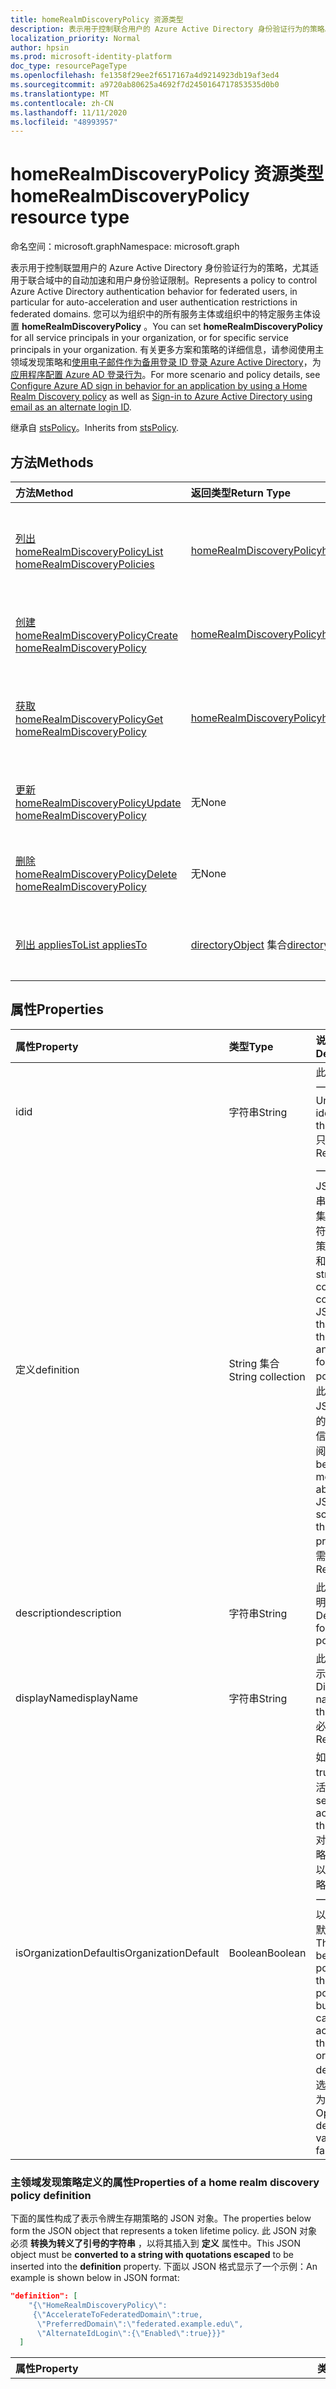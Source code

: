 ```yaml
---
title: homeRealmDiscoveryPolicy 资源类型
description: 表示用于控制联合用户的 Azure Active Directory 身份验证行为的策略。
localization_priority: Normal
author: hpsin
ms.prod: microsoft-identity-platform
doc_type: resourcePageType
ms.openlocfilehash: fe1358f29ee2f6517167a4d9214923db19af3ed4
ms.sourcegitcommit: a9720ab80625a4692f7d2450164717853535d0b0
ms.translationtype: MT
ms.contentlocale: zh-CN
ms.lasthandoff: 11/11/2020
ms.locfileid: "48993957"
---
```

# <a name="homerealmdiscoverypolicy-resource-type"></a><span data-ttu-id="eeb33-103">homeRealmDiscoveryPolicy 资源类型</span><span class="sxs-lookup"><span data-stu-id="eeb33-103">homeRealmDiscoveryPolicy resource type</span></span>

<span data-ttu-id="eeb33-104">命名空间：microsoft.graph</span><span class="sxs-lookup"><span data-stu-id="eeb33-104">Namespace: microsoft.graph</span></span>

<span data-ttu-id="eeb33-105">表示用于控制联盟用户的 Azure Active Directory 身份验证行为的策略，尤其适用于联合域中的自动加速和用户身份验证限制。</span><span class="sxs-lookup"><span data-stu-id="eeb33-105">Represents a policy to control Azure Active Directory authentication behavior for federated users, in particular for auto-acceleration and user authentication restrictions in federated domains.</span></span> <span data-ttu-id="eeb33-106">您可以为组织中的所有服务主体或组织中的特定服务主体设置 **homeRealmDiscoveryPolicy** 。</span><span class="sxs-lookup"><span data-stu-id="eeb33-106">You can set **homeRealmDiscoveryPolicy** for all service principals in your organization, or for specific service principals in your organization.</span></span> <span data-ttu-id="eeb33-107">有关更多方案和策略的详细信息，请参阅使用主领域发现策略和[使用电子邮件作为备用登录 ID 登录 Azure Active Directory](/azure/active-directory/authentication/howto-authentication-use-email-signin)，为[应用程序配置 Azure AD 登录行为](/azure/active-directory/manage-apps/configure-authentication-for-federated-users-portal)。</span><span class="sxs-lookup"><span data-stu-id="eeb33-107">For more scenario and policy details, see [Configure Azure AD sign in behavior for an application by using a Home Realm Discovery policy](/azure/active-directory/manage-apps/configure-authentication-for-federated-users-portal) as well as [Sign-in to Azure Active Directory using email as an alternate login ID](/azure/active-directory/authentication/howto-authentication-use-email-signin).</span></span>

<span data-ttu-id="eeb33-108">继承自 [stsPolicy](stsPolicy.md)。</span><span class="sxs-lookup"><span data-stu-id="eeb33-108">Inherits from [stsPolicy](stsPolicy.md).</span></span>

## <a name="methods"></a><span data-ttu-id="eeb33-109">方法</span><span class="sxs-lookup"><span data-stu-id="eeb33-109">Methods</span></span>

| <span data-ttu-id="eeb33-110">方法</span><span class="sxs-lookup"><span data-stu-id="eeb33-110">Method</span></span>       | <span data-ttu-id="eeb33-111">返回类型</span><span class="sxs-lookup"><span data-stu-id="eeb33-111">Return Type</span></span> | <span data-ttu-id="eeb33-112">说明</span><span class="sxs-lookup"><span data-stu-id="eeb33-112">Description</span></span> |
|:-------------|:------------|:------------|
| [<span data-ttu-id="eeb33-113">列出 homeRealmDiscoveryPolicy</span><span class="sxs-lookup"><span data-stu-id="eeb33-113">List homeRealmDiscoveryPolicies</span></span>](../api/homerealmdiscoverypolicy-list.md) | [<span data-ttu-id="eeb33-114">homeRealmDiscoveryPolicy</span><span class="sxs-lookup"><span data-stu-id="eeb33-114">homeRealmDiscoveryPolicy</span></span>](homerealmdiscoverypolicy.md) | <span data-ttu-id="eeb33-115">读取 homeRealmDiscoveryPolicies 对象的属性和关系。</span><span class="sxs-lookup"><span data-stu-id="eeb33-115">Read properties and relationships of homeRealmDiscoveryPolicies objects.</span></span> |
| [<span data-ttu-id="eeb33-116">创建 homeRealmDiscoveryPolicy</span><span class="sxs-lookup"><span data-stu-id="eeb33-116">Create homeRealmDiscoveryPolicy</span></span>](../api/homerealmdiscoverypolicy-post-homerealmdiscoverypolicies.md) | [<span data-ttu-id="eeb33-117">homeRealmDiscoveryPolicy</span><span class="sxs-lookup"><span data-stu-id="eeb33-117">homeRealmDiscoveryPolicy</span></span>](homerealmdiscoverypolicy.md) | <span data-ttu-id="eeb33-118">创建 homeRealmDiscoveryPolicy 对象。</span><span class="sxs-lookup"><span data-stu-id="eeb33-118">Create a homeRealmDiscoveryPolicy object.</span></span> |
| [<span data-ttu-id="eeb33-119">获取 homeRealmDiscoveryPolicy</span><span class="sxs-lookup"><span data-stu-id="eeb33-119">Get homeRealmDiscoveryPolicy</span></span>](../api/homerealmdiscoverypolicy-get.md) | [<span data-ttu-id="eeb33-120">homeRealmDiscoveryPolicy</span><span class="sxs-lookup"><span data-stu-id="eeb33-120">homeRealmDiscoveryPolicy</span></span>](homerealmdiscoverypolicy.md) | <span data-ttu-id="eeb33-121">读取 homeRealmDiscoveryPolicy 对象的属性和关系。</span><span class="sxs-lookup"><span data-stu-id="eeb33-121">Read properties and relationships of a homeRealmDiscoveryPolicy object.</span></span> |
| [<span data-ttu-id="eeb33-122">更新 homeRealmDiscoveryPolicy</span><span class="sxs-lookup"><span data-stu-id="eeb33-122">Update homeRealmDiscoveryPolicy</span></span>](../api/homerealmdiscoverypolicy-update.md) | <span data-ttu-id="eeb33-123">无</span><span class="sxs-lookup"><span data-stu-id="eeb33-123">None</span></span> | <span data-ttu-id="eeb33-124">更新 homeRealmDiscoveryPolicy 对象。</span><span class="sxs-lookup"><span data-stu-id="eeb33-124">Update a homeRealmDiscoveryPolicy object.</span></span> |
| [<span data-ttu-id="eeb33-125">删除 homeRealmDiscoveryPolicy</span><span class="sxs-lookup"><span data-stu-id="eeb33-125">Delete homeRealmDiscoveryPolicy</span></span>](../api/homerealmdiscoverypolicy-delete.md) | <span data-ttu-id="eeb33-126">无</span><span class="sxs-lookup"><span data-stu-id="eeb33-126">None</span></span> | <span data-ttu-id="eeb33-127">删除 homeRealmDiscoveryPolicy 对象。</span><span class="sxs-lookup"><span data-stu-id="eeb33-127">Delete a homeRealmDiscoveryPolicy object.</span></span> |
| [<span data-ttu-id="eeb33-128">列出 appliesTo</span><span class="sxs-lookup"><span data-stu-id="eeb33-128">List appliesTo</span></span>](../api/homerealmdiscoverypolicy-list-appliesto.md) | <span data-ttu-id="eeb33-129">[directoryObject](directoryobject.md) 集合</span><span class="sxs-lookup"><span data-stu-id="eeb33-129">[directoryObject](directoryobject.md) collection</span></span> | <span data-ttu-id="eeb33-130">获取已应用此策略的 directoryObjects 的列表。</span><span class="sxs-lookup"><span data-stu-id="eeb33-130">Get the list of directoryObjects that this policy has been applied to.</span></span> |

## <a name="properties"></a><span data-ttu-id="eeb33-131">属性</span><span class="sxs-lookup"><span data-stu-id="eeb33-131">Properties</span></span>

| <span data-ttu-id="eeb33-132">属性</span><span class="sxs-lookup"><span data-stu-id="eeb33-132">Property</span></span>     | <span data-ttu-id="eeb33-133">类型</span><span class="sxs-lookup"><span data-stu-id="eeb33-133">Type</span></span>        | <span data-ttu-id="eeb33-134">说明</span><span class="sxs-lookup"><span data-stu-id="eeb33-134">Description</span></span> |
|:-------------|:------------|:------------|
|<span data-ttu-id="eeb33-135">id</span><span class="sxs-lookup"><span data-stu-id="eeb33-135">id</span></span>|<span data-ttu-id="eeb33-136">字符串</span><span class="sxs-lookup"><span data-stu-id="eeb33-136">String</span></span>| <span data-ttu-id="eeb33-137">此策略的唯一标识符。</span><span class="sxs-lookup"><span data-stu-id="eeb33-137">Unique identifier for this policy.</span></span> <span data-ttu-id="eeb33-138">只读。</span><span class="sxs-lookup"><span data-stu-id="eeb33-138">Read-only.</span></span>|
|<span data-ttu-id="eeb33-139">定义</span><span class="sxs-lookup"><span data-stu-id="eeb33-139">definition</span></span>|<span data-ttu-id="eeb33-140">String 集合</span><span class="sxs-lookup"><span data-stu-id="eeb33-140">String collection</span></span>| <span data-ttu-id="eeb33-141">一个包含 JSON 字符串的字符串集合，该字符串定义此策略的规则和设置。</span><span class="sxs-lookup"><span data-stu-id="eeb33-141">A string collection containing a JSON string that defines the rules and settings for this policy.</span></span> <span data-ttu-id="eeb33-142">有关此属性的 JSON 架构的更多详细信息，请参阅下文。</span><span class="sxs-lookup"><span data-stu-id="eeb33-142">See below for more details about the JSON schema for this property.</span></span> <span data-ttu-id="eeb33-143">必需。</span><span class="sxs-lookup"><span data-stu-id="eeb33-143">Required.</span></span>|
|<span data-ttu-id="eeb33-144">description</span><span class="sxs-lookup"><span data-stu-id="eeb33-144">description</span></span>|<span data-ttu-id="eeb33-145">字符串</span><span class="sxs-lookup"><span data-stu-id="eeb33-145">String</span></span>| <span data-ttu-id="eeb33-146">此策略的说明。</span><span class="sxs-lookup"><span data-stu-id="eeb33-146">Description for this policy.</span></span>|
|<span data-ttu-id="eeb33-147">displayName</span><span class="sxs-lookup"><span data-stu-id="eeb33-147">displayName</span></span>|<span data-ttu-id="eeb33-148">字符串</span><span class="sxs-lookup"><span data-stu-id="eeb33-148">String</span></span>| <span data-ttu-id="eeb33-149">此策略的显示名称。</span><span class="sxs-lookup"><span data-stu-id="eeb33-149">Display name for this policy.</span></span> <span data-ttu-id="eeb33-150">必需。</span><span class="sxs-lookup"><span data-stu-id="eeb33-150">Required.</span></span>|
|<span data-ttu-id="eeb33-151">isOrganizationDefault</span><span class="sxs-lookup"><span data-stu-id="eeb33-151">isOrganizationDefault</span></span>|<span data-ttu-id="eeb33-152">Boolean</span><span class="sxs-lookup"><span data-stu-id="eeb33-152">Boolean</span></span>|<span data-ttu-id="eeb33-153">如果设置为 true，则激活此策略。</span><span class="sxs-lookup"><span data-stu-id="eeb33-153">If set to true, activates this policy.</span></span> <span data-ttu-id="eeb33-154">对于同一策略类型，可以有多个策略，但只有一个策略可以作为组织默认激活。</span><span class="sxs-lookup"><span data-stu-id="eeb33-154">There can be many policies for the same policy type, but only one can be activated as the organization default.</span></span> <span data-ttu-id="eeb33-155">可选，默认值为 false。</span><span class="sxs-lookup"><span data-stu-id="eeb33-155">Optional, default value is false.</span></span>|


### <a name="properties-of-a-home-realm-discovery-policy-definition"></a><span data-ttu-id="eeb33-156">主领域发现策略定义的属性</span><span class="sxs-lookup"><span data-stu-id="eeb33-156">Properties of a home realm discovery policy definition</span></span>
<span data-ttu-id="eeb33-157">下面的属性构成了表示令牌生存期策略的 JSON 对象。</span><span class="sxs-lookup"><span data-stu-id="eeb33-157">The properties below form the JSON object that represents a token lifetime policy.</span></span> <span data-ttu-id="eeb33-158">此 JSON 对象必须 **转换为转义了引号的字符串** ，以将其插入到 **定义** 属性中。</span><span class="sxs-lookup"><span data-stu-id="eeb33-158">This JSON object must be **converted to a string with quotations escaped** to be inserted into the **definition** property.</span></span> <span data-ttu-id="eeb33-159">下面以 JSON 格式显示了一个示例：</span><span class="sxs-lookup"><span data-stu-id="eeb33-159">An example is shown below in JSON format:</span></span>

<!-- {
  "blockType": "ignored"
}-->
``` json
"definition": [
    "{\"HomeRealmDiscoveryPolicy\":
     {\"AccelerateToFederatedDomain\":true,
      \"PreferredDomain\":\"federated.example.edu\",
      \"AlternateIdLogin\":{\"Enabled\":true}}}"
  ]
```

| <span data-ttu-id="eeb33-160">属性</span><span class="sxs-lookup"><span data-stu-id="eeb33-160">Property</span></span>     | <span data-ttu-id="eeb33-161">类型</span><span class="sxs-lookup"><span data-stu-id="eeb33-161">Type</span></span>   |<span data-ttu-id="eeb33-162">说明</span><span class="sxs-lookup"><span data-stu-id="eeb33-162">Description</span></span>| 
|:---------------|:--------|:----------|
|<span data-ttu-id="eeb33-163">AccelerateToFederatedDomain</span><span class="sxs-lookup"><span data-stu-id="eeb33-163">AccelerateToFederatedDomain</span></span>|<span data-ttu-id="eeb33-164">Boolean</span><span class="sxs-lookup"><span data-stu-id="eeb33-164">Boolean</span></span>| <span data-ttu-id="eeb33-165">如果设置为 `true` ，则自动加速 (绕过主页领域发现) 。</span><span class="sxs-lookup"><span data-stu-id="eeb33-165">Set to `true` for auto-acceleration (bypass home realm discovery).</span></span> <span data-ttu-id="eeb33-166">如果 `true` 在租户中只有一个经过验证和联合的域，则用户将直接转到联合身份提供程序 (如用于登录的 ADFS) 。</span><span class="sxs-lookup"><span data-stu-id="eeb33-166">If `true` and there is only one verified and federated domain in the tenant, then users will be taken straight to the federated identity provider (such as ADFS) for sign in.</span></span> <span data-ttu-id="eeb33-167">如果 `true` 租户中有多个已验证的域，则必须指定 **PreferredDomain** 。</span><span class="sxs-lookup"><span data-stu-id="eeb33-167">If `true` and there is more than one verified domain in the tenant, **PreferredDomain** must be specified.</span></span> <span data-ttu-id="eeb33-168">可选。</span><span class="sxs-lookup"><span data-stu-id="eeb33-168">Optional.</span></span>|
|<span data-ttu-id="eeb33-169">PreferredDomain</span><span class="sxs-lookup"><span data-stu-id="eeb33-169">PreferredDomain</span></span>|<span data-ttu-id="eeb33-170">字符串</span><span class="sxs-lookup"><span data-stu-id="eeb33-170">String</span></span>| <span data-ttu-id="eeb33-171">指定要加速登录到的域。</span><span class="sxs-lookup"><span data-stu-id="eeb33-171">Specifies a domain to accelerate sign-in to.</span></span> <span data-ttu-id="eeb33-172">如果租户只有一个联合域，则可以省略它。</span><span class="sxs-lookup"><span data-stu-id="eeb33-172">It can be omitted if the tenant has only one federated domain.</span></span> <span data-ttu-id="eeb33-173">如果省略它，并且有多个经过验证的联合域，则此策略将不起作用。</span><span class="sxs-lookup"><span data-stu-id="eeb33-173">If it is omitted, and there is more than one verified federated domain, this policy has no effect.</span></span> <span data-ttu-id="eeb33-174">如果 **AccelerateToFederatedDomain** 为，则为必需 `true` 。</span><span class="sxs-lookup"><span data-stu-id="eeb33-174">Required if **AccelerateToFederatedDomain** is `true`.</span></span>|
|<span data-ttu-id="eeb33-175">AllowCloudPasswordValidation</span><span class="sxs-lookup"><span data-stu-id="eeb33-175">AllowCloudPasswordValidation</span></span>|<span data-ttu-id="eeb33-176">Boolean</span><span class="sxs-lookup"><span data-stu-id="eeb33-176">Boolean</span></span>| <span data-ttu-id="eeb33-177">设置为 `true` 以允许应用程序通过直接向 Azure Active Directory 令牌终结点提供用户名/密码凭据来对联合用户进行身份验证。</span><span class="sxs-lookup"><span data-stu-id="eeb33-177">Set to `true` to allow an application to authenticate a federated user by presenting username/password credentials directly to the Azure Active Directory token endpoint.</span></span> <span data-ttu-id="eeb33-178">仅在启用密码哈希同步时才有效。</span><span class="sxs-lookup"><span data-stu-id="eeb33-178">Only works if Password Hash Sync is enabled.</span></span> <span data-ttu-id="eeb33-179">可选。</span><span class="sxs-lookup"><span data-stu-id="eeb33-179">Optional.</span></span>|
|<span data-ttu-id="eeb33-180">AlternateIdLogin</span><span class="sxs-lookup"><span data-stu-id="eeb33-180">AlternateIdLogin</span></span>| <span data-ttu-id="eeb33-181">Json</span><span class="sxs-lookup"><span data-stu-id="eeb33-181">Json</span></span> |<span data-ttu-id="eeb33-182">设置为 {"Enabled"： true} 以允许 Azure AD 登录使用电子邮件作为 [备用登录 ID](/azure/active-directory/authentication/howto-authentication-use-email-signin)。</span><span class="sxs-lookup"><span data-stu-id="eeb33-182">Set to {"Enabled": true} to allow Azure AD sign-in using email as [an alternate login ID](/azure/active-directory/authentication/howto-authentication-use-email-signin).</span></span> <span data-ttu-id="eeb33-183">仅在将 **IsOrganizationDefault** 设置为时起作用 `true` 。</span><span class="sxs-lookup"><span data-stu-id="eeb33-183">Only works when **IsOrganizationDefault** is set to `true`.</span></span> <span data-ttu-id="eeb33-184">可选。</span><span class="sxs-lookup"><span data-stu-id="eeb33-184">Optional.</span></span>|

## <a name="relationships"></a><span data-ttu-id="eeb33-185">关系</span><span class="sxs-lookup"><span data-stu-id="eeb33-185">Relationships</span></span>

| <span data-ttu-id="eeb33-186">关系</span><span class="sxs-lookup"><span data-stu-id="eeb33-186">Relationship</span></span> | <span data-ttu-id="eeb33-187">类型</span><span class="sxs-lookup"><span data-stu-id="eeb33-187">Type</span></span>        | <span data-ttu-id="eeb33-188">说明</span><span class="sxs-lookup"><span data-stu-id="eeb33-188">Description</span></span> |
|:-------------|:------------|:------------|
|<span data-ttu-id="eeb33-189">appliesTo</span><span class="sxs-lookup"><span data-stu-id="eeb33-189">appliesTo</span></span>|<span data-ttu-id="eeb33-190">[directoryObject](directoryobject.md) 集合</span><span class="sxs-lookup"><span data-stu-id="eeb33-190">[directoryObject](directoryobject.md) collection</span></span>| <span data-ttu-id="eeb33-191">已将此策略应用于的 [directoryObject](directoryObject.md) 集合。</span><span class="sxs-lookup"><span data-stu-id="eeb33-191">The [directoryObject](directoryObject.md) collection that this policy has been applied to.</span></span> <span data-ttu-id="eeb33-192">只读。</span><span class="sxs-lookup"><span data-stu-id="eeb33-192">Read-only.</span></span>|

## <a name="json-representation"></a><span data-ttu-id="eeb33-193">JSON 表示形式</span><span class="sxs-lookup"><span data-stu-id="eeb33-193">JSON representation</span></span>

<span data-ttu-id="eeb33-194">下面是资源的 JSON 表示形式。</span><span class="sxs-lookup"><span data-stu-id="eeb33-194">The following is a JSON representation of the resource.</span></span>

<!-- {
  "blockType": "resource",
  "optionalProperties": [

  ],
  "@odata.type": "microsoft.graph.homeRealmDiscoveryPolicy",
  "baseType": "",
  "keyProperty": "id"
}-->

```json
{
  "definition": ["String"],
  "description": "String",
  "displayName": "String",
  "id": "String (identifier)",
  "isOrganizationDefault": true
}
```

<!-- uuid: 16cd6b66-4b1a-43a1-adaf-3a886856ed98
2019-02-04 14:57:30 UTC -->
<!-- {
  "type": "#page.annotation",
  "description": "homeRealmDiscoveryPolicy resource",
  "keywords": "",
  "section": "documentation",
  "tocPath": ""
}-->
